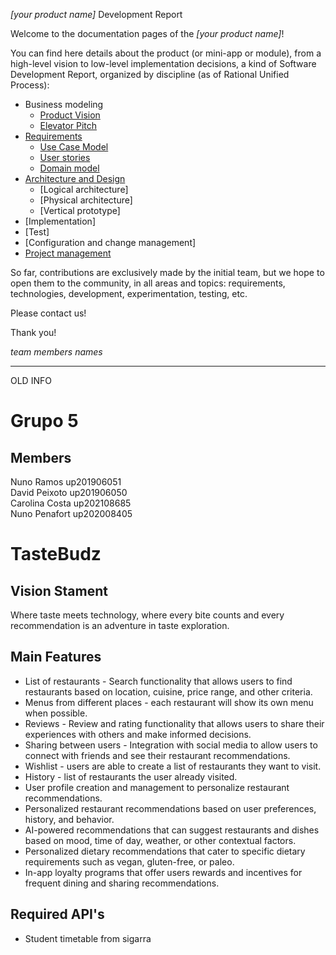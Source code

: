_[your product name]_ Development Report

Welcome to the documentation pages of the _[your product name]_!

You can find here details about the product (or mini-app or module), from a high-level vision to low-level implementation decisions, a kind of Software Development Report, organized by discipline (as of Rational Unified Process): 

* Business modeling 
  * [Product Vision](https://github.com/FEUP-LEIC-ES-2022-23/templates/blob/main/docs/ProductVision.md)
  * [Elevator Pitch](https://github.com/FEUP-LEIC-ES-2022-23/templates/blob/main/docs/ElevatorPitch.md)
* [Requirements](https://github.com/FEUP-LEIC-ES-2022-23/templates/blob/main/docs/requirements.md)
  * [Use Case Model](https://github.com/FEUP-LEIC-ES-2022-23/templates/blob/main/docs/requirements.md#Use-case-model)
  * [User stories](https://github.com/FEUP-LEIC-ES-2022-23/templates/blob/main/docs/requirements.md#User-stories)
  * [Domain model](https://github.com/FEUP-LEIC-ES-2022-23/templates/blob/main/docs/requirements.md#Domain-model)
* [Architecture and Design](https://github.com/FEUP-LEIC-ES-2022-23/templates/blob/main/docs/ArchitectureAndDesign.md)
  * [Logical architecture]
  * [Physical architecture]
  * [Vertical prototype]
* [Implementation]
* [Test]
* [Configuration and change management]
* [Project management](https://github.com/FEUP-LEIC-ES-2022-23/templates/blob/main/docs/ProjectManagement.md)

So far, contributions are exclusively made by the initial team, but we hope to open them to the community, in all areas and topics: requirements, technologies, development, experimentation, testing, etc.

Please contact us! 

Thank you!

*team members names*

---

OLD INFO

# Grupo 5

## Members

Nuno Ramos up201906051  
David Peixoto up201906050  
Carolina Costa up202108685  
Nuno Penafort up202008405


# TasteBudz

## Vision Stament

Where taste meets technology, where every bite counts and every recommendation is an adventure in taste exploration.

## Main Features

 - List of restaurants - Search functionality that allows users to find restaurants based on location, cuisine, price range, and other criteria.
 - Menus from different places - each restaurant will show its own menu when possible.  
 - Reviews - Review and rating functionality that allows users to share their experiences with others and make informed decisions.
 - Sharing between users - Integration with social media to allow users to connect with friends and see their restaurant recommendations.  
 - Wishlist - users are able to create a list of restaurants they want to visit.  
 - History - list of restaurants the user already visited.
 - User profile creation and management to personalize restaurant recommendations.
 - Personalized restaurant recommendations based on user preferences, history, and behavior. 
 - AI-powered recommendations that can suggest restaurants and dishes based on mood, time of day, weather, or other contextual factors.
 - Personalized dietary recommendations that cater to specific dietary requirements such as vegan, gluten-free, or paleo.
 - In-app loyalty programs that offer users rewards and incentives for frequent dining and sharing recommendations.

## Required API's

- Student timetable from sigarra
